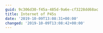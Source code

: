 ```yaml
---
guid: 9c306d30-f45a-485d-9a6e-cf3228dd68ac
title: Internet of P45s
date: '2019-10-09T13:08:31+00:00'
changed: '2019-10-09T13:08:42+00:00'
---
```


